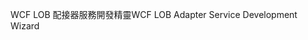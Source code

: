 <span data-ttu-id="e8b47-101">WCF LOB 配接器服務開發精靈</span><span class="sxs-lookup"><span data-stu-id="e8b47-101">WCF LOB Adapter Service Development Wizard</span></span>
